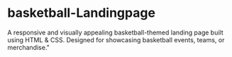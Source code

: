 # basketball-Landingpage
A responsive and visually appealing basketball-themed landing page built using HTML &amp; CSS. Designed for showcasing basketball events, teams, or merchandise."
